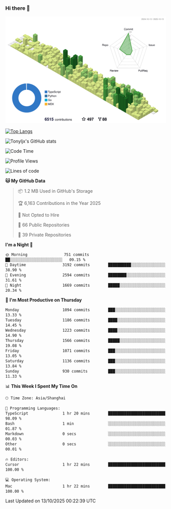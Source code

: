 ### Hi there 👋

![](./profile-3d-contrib/profile-green-animate.svg)

 

[![Top Langs](https://github-readme-stats.vercel.app/api/top-langs/?username=tonyljx)](https://github.com/anuraghazra/github-readme-stats)

![Tonyljx's GitHub stats](https://github-readme-stats.vercel.app/api?username=tonyljx&theme=default&show_icons=true)

 

<!--START_SECTION:waka-->
![Code Time](http://img.shields.io/badge/Code%20Time-1%2C474%20hrs%2011%20mins-blue)

![Profile Views](http://img.shields.io/badge/Profile%20Views-0-blue)

![Lines of code](https://img.shields.io/badge/From%20Hello%20World%20I%27ve%20Written-3.3%20million%20lines%20of%20code-blue)

**🐱 My GitHub Data** 

> 📦 1.2 MB Used in GitHub's Storage 
 > 
> 🏆 6,163 Contributions in the Year 2025
 > 
> 🚫 Not Opted to Hire
 > 
> 📜 66 Public Repositories 
 > 
> 🔑 39 Private Repositories 
 > 
**I'm a Night 🦉** 

```text
🌞 Morning                751 commits         ██░░░░░░░░░░░░░░░░░░░░░░░   09.15 % 
🌆 Daytime                3192 commits        ██████████░░░░░░░░░░░░░░░   38.90 % 
🌃 Evening                2594 commits        ████████░░░░░░░░░░░░░░░░░   31.61 % 
🌙 Night                  1669 commits        █████░░░░░░░░░░░░░░░░░░░░   20.34 % 
```
📅 **I'm Most Productive on Thursday** 

```text
Monday                   1094 commits        ███░░░░░░░░░░░░░░░░░░░░░░   13.33 % 
Tuesday                  1186 commits        ████░░░░░░░░░░░░░░░░░░░░░   14.45 % 
Wednesday                1223 commits        ████░░░░░░░░░░░░░░░░░░░░░   14.90 % 
Thursday                 1566 commits        █████░░░░░░░░░░░░░░░░░░░░   19.08 % 
Friday                   1071 commits        ███░░░░░░░░░░░░░░░░░░░░░░   13.05 % 
Saturday                 1136 commits        ███░░░░░░░░░░░░░░░░░░░░░░   13.84 % 
Sunday                   930 commits         ███░░░░░░░░░░░░░░░░░░░░░░   11.33 % 
```


📊 **This Week I Spent My Time On** 

```text
🕑︎ Time Zone: Asia/Shanghai

💬 Programming Languages: 
TypeScript               1 hr 20 mins        █████████████████████████   98.09 % 
Bash                     1 min               ░░░░░░░░░░░░░░░░░░░░░░░░░   01.87 % 
Markdown                 0 secs              ░░░░░░░░░░░░░░░░░░░░░░░░░   00.03 % 
Other                    0 secs              ░░░░░░░░░░░░░░░░░░░░░░░░░   00.01 % 

🔥 Editors: 
Cursor                   1 hr 22 mins        █████████████████████████   100.00 % 

💻 Operating System: 
Mac                      1 hr 22 mins        █████████████████████████   100.00 % 
```


 Last Updated on 13/10/2025 00:22:39 UTC
<!--END_SECTION:waka-->
